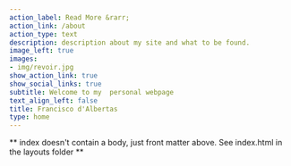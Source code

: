 ```yaml
---
action_label: Read More &rarr;
action_link: /about
action_type: text
description: description about my site and what to be found.
image_left: true
images:
- img/revoir.jpg
show_action_link: true
show_social_links: true
subtitle: Welcome to my  personal webpage
text_align_left: false
title: Francisco d'Albertas
type: home
---
```


** index doesn't contain a body, just front matter above.
See index.html in the layouts folder **
